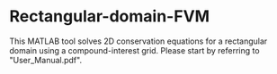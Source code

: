 # Rectangular-domain-FVM
This MATLAB tool solves 2D conservation equations for a rectangular domain using a compound-interest grid. Please start by referring to "User_Manual.pdf".
